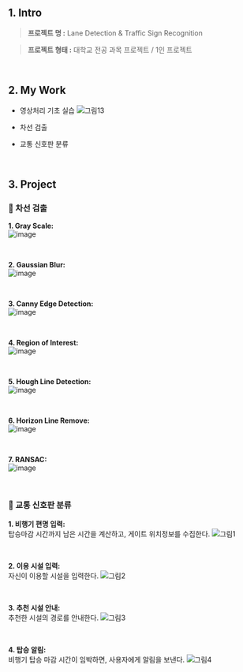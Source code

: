 ## 1. Intro


> **프로젝트 명 :** Lane Detection & Traffic Sign Recognition

> **프로젝트 형태 :** 대학교 전공 과목 프로젝트 / 1인 프로젝트

<br>

## 2. My Work
- 영상처리 기초 실습
![그림13](https://user-images.githubusercontent.com/68436925/108623949-2da20f80-7485-11eb-96de-9814eba449d7.png)

- 차선 검출

- 교통 신호판 분류
<br>

## 3. Project

### 🎈 차선 검출

**1. Gray Scale:** <br>
![image](https://user-images.githubusercontent.com/68436925/108624651-8ecbe200-7489-11eb-9764-9e2a4eff2c21.png)

<br>

**2. Gaussian Blur:** <br>
![image](https://user-images.githubusercontent.com/68436925/108624663-a0ad8500-7489-11eb-830d-2a507db14c8d.png)

<br>

**3. Canny Edge Detection:** <br>
![image](https://user-images.githubusercontent.com/68436925/108624678-b622af00-7489-11eb-98ab-11e6aea28428.png)

<br>

**4. Region of Interest:** <br>
![image](https://user-images.githubusercontent.com/68436925/108624693-ca66ac00-7489-11eb-8d0d-f7a0905ee394.png)

<br>

**5. Hough Line Detection:** <br>
![image](https://user-images.githubusercontent.com/68436925/108624705-e0746c80-7489-11eb-8066-c903c564381c.png)

<br>

**6. Horizon Line Remove:** <br>
![image](https://user-images.githubusercontent.com/68436925/108624737-1c0f3680-748a-11eb-9d28-0be72a403dd1.png)

<br>

**7. RANSAC:** <br>
![image](https://user-images.githubusercontent.com/68436925/108624783-62649580-748a-11eb-9b69-ba07c1e31b15.png)

<br>

### 🎈 교통 신호판 분류
**1. 비행기 편명 입력:** <br>
탑승마감 시간까지 남은 시간을 계산하고, 게이트 위치정보를 수집한다.
![그림1](https://user-images.githubusercontent.com/68436925/108619546-ec9c0200-7468-11eb-931f-50147f41202a.png)

<br>

**2. 이용 시설 입력:** <br>
자신이 이용할 시설을 입력한다.
![그림2](https://user-images.githubusercontent.com/68436925/108620533-19074c80-7470-11eb-8c8f-9c31fd08eb21.png)

<br>

**3. 추천 시설 안내:** <br>
추천한 시설의 경로를 안내한다.
![그림3](https://user-images.githubusercontent.com/68436925/108620643-d42fe580-7470-11eb-8097-8e016f7ddd2a.png)

<br>

**4. 탑승 알림:** <br>
비행기 탑승 마감 시간이 임박하면, 사용자에게 알림을 보낸다.
![그림4](https://user-images.githubusercontent.com/68436925/108620569-494eeb00-7470-11eb-9761-f89b6111dc6b.png)



